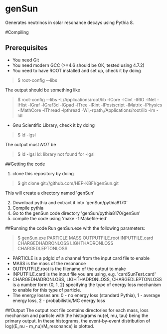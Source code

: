 genSun
======

Generates neutrinos in solar resonance decays using Pythia 8.

#Compiling

## Prerequisites 
* You need Git
* You need modern GCC (>=4.6 should be OK, tested using 4.7.2)
* You need to have ROOT installed and set up, check it by doing

>$ root-config --libs

The output should be something like
>$ root-config --libs
>-L/Applications/root/lib -lCore -lCint -lRIO -lNet -lHist -lGraf -lGraf3d -lGpad -lTree -lRint -lPostscript -lMatrix -lPhysics -lMathCore -lThread -lpthread -Wl,-rpath,/Applications/root/lib -lm -ldl

* Gnu Scientific Library, check it by doing

>$ ld -lgsl

The output must _NOT_ be
>$ ld -lgsl
>ld: library not found for -lgsl

##Getting the code
1. clone this repository by doing

>$ git clone git://github.com/HEP-KBFI/genSun.git

This will create a directory named 'genSun'

2. Download pythia and extract it into 'genSun/pythia8170'
3. Compile pythia
4. Go to the genSun code directory 'genSun/pythia8170/genSun'
5. compile the code using 'make -f Makefile-ied'

##Running the code
Run genSun.exe with the following parameters:
>$ genSun.exe PARTICLE MASS OUTPUTFILE.root INPUTFILE.card CHARGEDHADRONLOSS LIGHTHADRONLOSS CHARGEDLEPTONLOSS

* PARTICLE is a pdgId of a channel from the input card file to enable
* MASS is the mass of the resonance
* OUTPUTFILE.root is the filename of the output to make
* INPUTFILE.card is the input file you are using, e.g. 'cardSunTest.card'
* CHARGEDHADRONLOSS, LIGHTHADRONLOSS, CHARGEDLEPTONLOSS is a number form {0, 1, 2} specifying the type of energy loss mechanism to enable for this type of particle.
* The energy losses are: 0 - no energy loss (standard Pythia), 1 - average energy loss, 2 - probabilistic/MC energy loss

##Output
The output root file contains directories for each mass, loss mechanism and particle with the histograms nu{el, mu, tau} being the primary output.
In these histograms, the event-by-event distribution of log((E_nu - m_nu)/M_resonance) is plotted.
